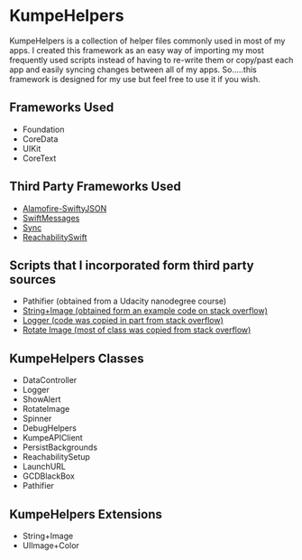 # KumpeHelpers
KumpeHelpers is a collection of helper files commonly used in most of my apps. I created this framework as an easy way of importing my most frequently used scripts instead of having to re-write them or copy/past each app and easily syncing changes between all of my apps. So.....this framework is designed for my use but feel free to use it if you wish.

## Frameworks Used
- Foundation
- CoreData
- UIKit
- CoreText

## Third Party Frameworks Used
- [Alamofire-SwiftyJSON](https://github.com/SwiftyJSON/Alamofire-SwiftyJSON)
- [SwiftMessages](https://github.com/SwiftKickMobile/SwiftMessages)
- [Sync](https://github.com/3lvis/Sync)
- [ReachabilitySwift](https://github.com/ashleymills/Reachability.swift)

## Scripts that I incorporated form third party sources
- Pathifier (obtained from a Udacity nanodegree course)
- [String+Image (obtained form an example code on stack overflow)](https://stackoverflow.com/questions/38809425/convert-apple-emoji-string-to-uiimage)
- [Logger (code was copied in part from stack overflow)](https://stackoverflow.com/questions/40583721/print-to-console-log-with-color/41740104)
- [Rotate Image (most of class was copied from stack overflow)](https://stackoverflow.com/questions/49666907/custom-image-with-rotation-in-activity-indicator-for-iphone-application-in-swift)

## KumpeHelpers Classes
- DataController
- Logger
- ShowAlert
- RotateImage
- Spinner
- DebugHelpers
- KumpeAPIClient
- PersistBackgrounds
- ReachabilitySetup
- LaunchURL
- GCDBlackBox
- Pathifier

## KumpeHelpers Extensions
- String+Image
- UIImage+Color